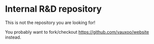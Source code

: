 Internal R&D repository
=======================
 
This is not the repository you are looking for!
 
You probably want to fork/checkout https://github.com/vauxoo/website instead.
